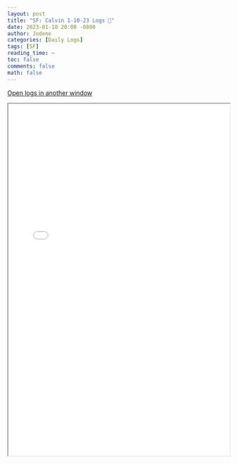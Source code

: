 ```yaml
---
layout: post
title: "SF: Calvin 1-10-23 Logs 📜"
date: 2023-01-10 20:00 -0800
author: Jodene
categories: [Daily Logs]
tags: [SF]
reading_time: ~
toc: false
comments: false
math: false
---
```


<a href="/assets/logs/2023/January/daily/1-10-23-SF/index.html#SF%3A%20Calvin%201-10-23" target="_blank">Open logs in another window</a>

<iframe src="/assets/logs/2023/January/daily/1-10-23-SF/index.html#SF%3A%20Calvin%201-10-23" width="100%" height="800" style="display:block; margin: 0 auto;"> </iframe>

